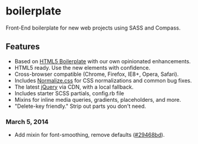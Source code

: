 boilerplate
===========

Front-End boilerplate for new web projects using SASS and Compass.

## Features

* Based on [HTML5 Boilerplate](http://html5boilerplate.com) with our own opinionated enhancements.
* HTML5 ready. Use the new elements with confidence.
* Cross-browser compatible (Chrome, Firefox, IE8+, Opera, Safari).
* Includes [Normalize.css](http://necolas.github.com/normalize.css/) for CSS
  normalizations and common bug fixes.
* The latest [jQuery](http://jquery.com/) via CDN, with a local fallback.
* Includes starter SCSS partials, config.rb file
* Mixins for inline media queries, gradients, placeholders, and more.
* "Delete-key friendly." Strip out parts you don't need.


### March 5, 2014

* Add mixin for font-smoothing, remove defaults
  ([#29468bd](https://github.com/cyberwoven/boilerplate/commit/29468bde3e088e97792cb44613a942083384f0dd)).